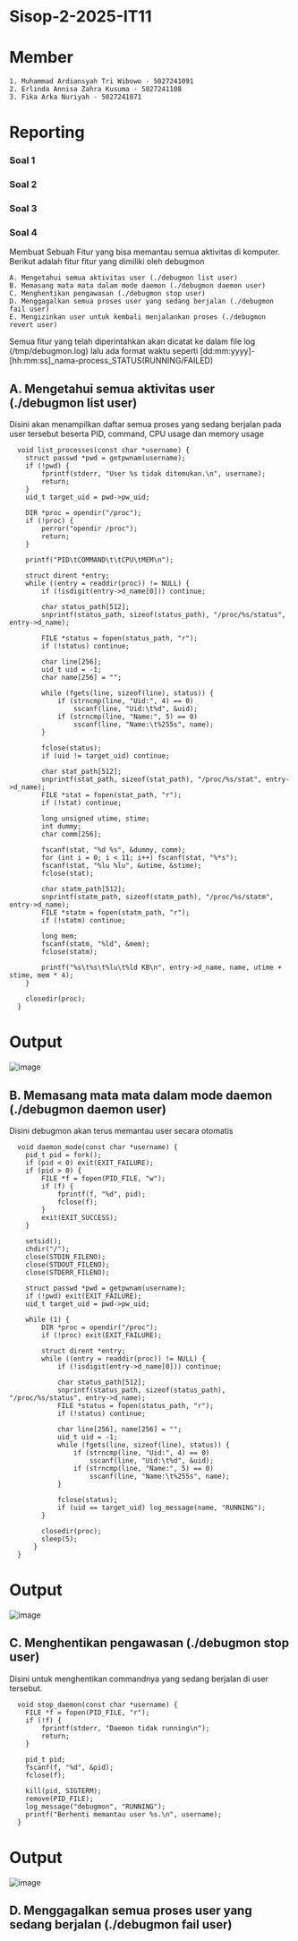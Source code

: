 # Sisop-2-2025-IT11

# Member

    1. Muhammad Ardiansyah Tri Wibowo - 5027241091
    2. Erlinda Annisa Zahra Kusuma - 5027241108
    3. Fika Arka Nuriyah - 5027241071

# Reporting

### Soal 1
### Soal 2
### Soal 3
### Soal 4
Membuat Sebuah Fitur yang bisa memantau semua aktivitas di komputer. Berikut adalah fitur fitur yang dimiliki oleh debugmon

    A. Mengetahui semua aktivitas user (./debugmon list user)
    B. Memasang mata mata dalam mode daemon (./debugmon daemon user)
    C. Menghentikan pengawasan (./debugmon stop user)
    D. Menggagalkan semua proses user yang sedang berjalan (./debugmon fail user)
    E. Mengizinkan user untuk kembali menjalankan proses (./debugmon revert user)
    
Semua fitur yang telah diperintahkan akan dicatat ke dalam file log (/tmp/debugmon.log) lalu ada format waktu seperti [dd:mm:yyyy]-[hh:mm:ss]_nama-process_STATUS(RUNNING/FAILED)

## A. Mengetahui semua aktivitas user (./debugmon list user)
Disini akan menampilkan daftar semua proses yang sedang berjalan pada user tersebut beserta PID, command, CPU usage dan memory usage 


      void list_processes(const char *username) {
        struct passwd *pwd = getpwnam(username);
        if (!pwd) {
            fprintf(stderr, "User %s tidak ditemukan.\n", username);
            return;
        }
        uid_t target_uid = pwd->pw_uid;
    
        DIR *proc = opendir("/proc");
        if (!proc) {
            perror("opendir /proc");
            return;
        }
    
        printf("PID\tCOMMAND\t\tCPU\tMEM\n");
    
        struct dirent *entry;
        while ((entry = readdir(proc)) != NULL) {
            if (!isdigit(entry->d_name[0])) continue;
    
            char status_path[512];
            snprintf(status_path, sizeof(status_path), "/proc/%s/status", entry->d_name);
    
            FILE *status = fopen(status_path, "r");
            if (!status) continue;
    
            char line[256];
            uid_t uid = -1;
            char name[256] = "";
    
            while (fgets(line, sizeof(line), status)) {
                if (strncmp(line, "Uid:", 4) == 0)
                    sscanf(line, "Uid:\t%d", &uid);
                if (strncmp(line, "Name:", 5) == 0)
                    sscanf(line, "Name:\t%255s", name);
            }
    
            fclose(status);
            if (uid != target_uid) continue;
    
            char stat_path[512];
            snprintf(stat_path, sizeof(stat_path), "/proc/%s/stat", entry->d_name);
            FILE *stat = fopen(stat_path, "r");
            if (!stat) continue;
    
            long unsigned utime, stime;
            int dummy;
            char comm[256];
    
            fscanf(stat, "%d %s", &dummy, comm);
            for (int i = 0; i < 11; i++) fscanf(stat, "%*s");
            fscanf(stat, "%lu %lu", &utime, &stime);
            fclose(stat);
    
            char statm_path[512];
            snprintf(statm_path, sizeof(statm_path), "/proc/%s/statm", entry->d_name);
            FILE *statm = fopen(statm_path, "r");
            if (!statm) continue;
    
            long mem;
            fscanf(statm, "%ld", &mem);
            fclose(statm);
    
            printf("%s\t%s\t%lu\t%ld KB\n", entry->d_name, name, utime + stime, mem * 4);
        }
    
        closedir(proc);
      }

# Output
![image](https://github.com/user-attachments/assets/585ad1b4-7f58-4c31-bba3-ce3683953d83)


## B. Memasang mata mata dalam mode daemon (./debugmon daemon user)
Disini debugmon akan terus memantau user secara otomatis


      void daemon_mode(const char *username) {
        pid_t pid = fork();
        if (pid < 0) exit(EXIT_FAILURE);
        if (pid > 0) {
            FILE *f = fopen(PID_FILE, "w");
            if (f) {
                fprintf(f, "%d", pid);
                fclose(f);
            }
            exit(EXIT_SUCCESS);
        }
    
        setsid();
        chdir("/");
        close(STDIN_FILENO);
        close(STDOUT_FILENO);
        close(STDERR_FILENO);
    
        struct passwd *pwd = getpwnam(username);
        if (!pwd) exit(EXIT_FAILURE);
        uid_t target_uid = pwd->pw_uid;
    
        while (1) {
            DIR *proc = opendir("/proc");
            if (!proc) exit(EXIT_FAILURE);
    
            struct dirent *entry;
            while ((entry = readdir(proc)) != NULL) {
                if (!isdigit(entry->d_name[0])) continue;
    
                char status_path[512];
                snprintf(status_path, sizeof(status_path), "/proc/%s/status", entry->d_name);
                FILE *status = fopen(status_path, "r");
                if (!status) continue;
    
                char line[256], name[256] = "";
                uid_t uid = -1;
                while (fgets(line, sizeof(line), status)) {
                    if (strncmp(line, "Uid:", 4) == 0)
                        sscanf(line, "Uid:\t%d", &uid);
                    if (strncmp(line, "Name:", 5) == 0)
                        sscanf(line, "Name:\t%255s", name);
                }
    
                fclose(status);
                if (uid == target_uid) log_message(name, "RUNNING");
            }
    
            closedir(proc);
            sleep(5);
          }
      }

# Output
![image](https://github.com/user-attachments/assets/ea6f4b1d-7e6a-44c7-8904-593adf0ef3e3)


## C. Menghentikan pengawasan (./debugmon stop user)
Disini untuk menghentikan commandnya yang sedang berjalan di user tersebut.

     
      void stop_daemon(const char *username) {
        FILE *f = fopen(PID_FILE, "r");
        if (!f) {
            fprintf(stderr, "Daemon tidak running\n");
            return;
        }
    
        pid_t pid;
        fscanf(f, "%d", &pid);
        fclose(f);
    
        kill(pid, SIGTERM);
        remove(PID_FILE);
        log_message("debugmon", "RUNNING");
        printf("Berhenti memantau user %s.\n", username);
      }

# Output
![image](https://github.com/user-attachments/assets/fb2e7dcb-1f30-4a39-a889-efd2dd9de37c)


## D. Menggagalkan semua proses user yang sedang berjalan (./debugmon fail user)
